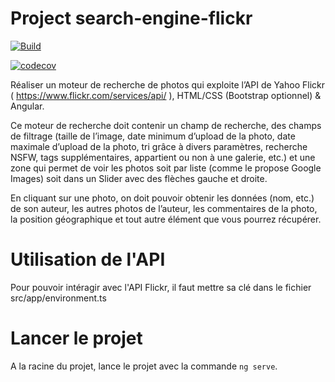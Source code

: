 # Project search-engine-flickr

[![Build](https://github.com/Projet-EPITA/search-engine-flickr-projet/actions/workflows/build.yml/badge.svg)](https://github.com/Projet-EPITA/search-engine-flickr-projet/actions)

[![codecov](https://codecov.io/gh/Projet-EPITA/search-engine-flickr-projet/branch/main/graph/badge.svg)](https://codecov.io/gh/Projet-EPITA/search-engine-flickr-projet)


Réaliser un moteur de recherche de photos qui exploite l’API de Yahoo Flickr ( https://www.flickr.com/services/api/ ), HTML/CSS (Bootstrap optionnel) & Angular. 

Ce moteur de recherche doit contenir un champ de recherche, des champs de filtrage (taille de l’image, date minimum d’upload de la photo, date maximale d’upload de la photo, tri grâce à divers paramètres, recherche NSFW, tags supplémentaires, appartient ou non à une galerie, etc.) et une zone qui permet de voir les photos soit par liste (comme le propose Google Images) soit dans un Slider avec des flèches gauche et droite. 

En cliquant sur une photo, on doit pouvoir obtenir les données (nom, etc.) de son auteur, les autres photos de l’auteur, les commentaires de la photo, la position géographique et tout autre élément que vous pourrez récupérer.

# Utilisation de l'API

Pour pouvoir intéragir avec l'API Flickr, il faut mettre sa clé dans le fichier src/app/environment.ts

# Lancer le projet

A la racine du projet, lance le projet avec la commande `ng serve`.
